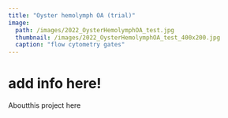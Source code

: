 ```yaml
---
title: "Oyster hemolymph OA (trial)"
image:
  path: /images/2022_OysterHemolymphOA_test.jpg
  thumbnail: /images/2022_OysterHemolymphOA_test_400x200.jpg
  caption: "flow cytometry gates"
---
```


# add info here!

Aboutthis project here
